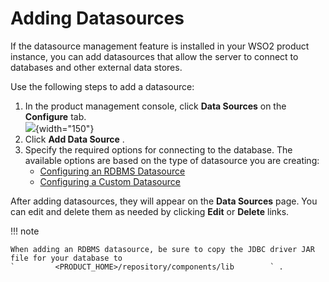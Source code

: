 # Adding Datasources

If the datasource management feature is installed in your WSO2 product
instance, you can add datasources that allow the server to connect to
databases and other external data stores.

Use the following steps to add a datasource:

1.  In the product management console, click **Data Sources** on the
    **Configure** tab.  
    ![](http://docs.wso2.org/wiki/download/attachments/4885163/1.png?version=2&modificationDate=1327323080000){width="150"}
2.  Click **Add Data Source** .
3.  Specify the required options for connecting to the database. The
    available options are based on the type of datasource you are
    creating:  
    -   [Configuring an RDBMS
        Datasource](_Configuring_an_RDBMS_Datasource_)
    -   [Configuring a Custom
        Datasource](_Configuring_a_Custom_Datasource_)

After adding datasources, they will appear on the **Data Sources** page.
You can edit and delete them as needed by clicking **Edit** or
**Delete** links.

!!! note
    
    When adding an RDBMS datasource, be sure to copy the JDBC driver JAR
    file for your database to
    `         <PRODUCT_HOME>/repository/components/lib        ` .
    
